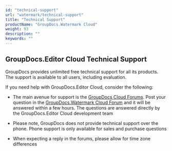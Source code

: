 ```yaml
---
id: "technical-support"
url: "watermark/technical-support"
title: "Technical Support"
productName: "GroupDocs.Watermark Cloud"
weight: 93
description: ""
keywords: ""
---
```


## GroupDocs.Editor Cloud Technical Support ##



GroupDocs provides unlimited free technical support for all its products. The support is available to all users, including evaluation.

If you need help with GroupDocs.Editor Cloud, consider the following:

* The main avenue for support is the [GroupDocs Cloud Forums](http://forum.groupdocs.cloud/). Post your question in the [GroupDocs.Watermark Cloud Forum](https://forum.groupdocs.cloud/c/watermark) and it will be answered within a few hours. The questions are answered directly by the GroupDocs.Editor Cloud development team

* Please note, GroupDocs does not provide technical support over the phone. Phone support is only available for sales and purchase questions

* When expecting a reply in the forums, please allow for time zone differences